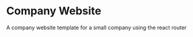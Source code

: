 Company Website
=====================
A company website template for a small company using the react router